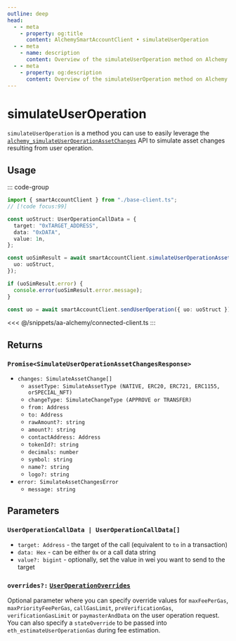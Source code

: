 ```yaml
---
outline: deep
head:
  - - meta
    - property: og:title
      content: AlchemySmartAccountClient • simulateUserOperation
  - - meta
    - name: description
      content: Overview of the simulateUserOperation method on Alchemy Smart Account Client in aa-alchemy
  - - meta
    - property: og:description
      content: Overview of the simulateUserOperation method on Alchemy Smart Account Client in aa-alchemy
---
```


# simulateUserOperation

`simulateUserOperation` is a method you can use to easily leverage the [`alchemy_simulateUserOperationAssetChanges`](https://docs.alchemy.com/reference/alchemy-simulateuseroperationassetchanges/?a=ak-docs) API to simulate asset changes resulting from user operation.

## Usage

::: code-group

```ts [example.ts]
import { smartAccountClient } from "./base-client.ts";
// [!code focus:99]

const uoStruct: UserOperationCallData = {
  target: "0xTARGET_ADDRESS",
  data: "0xDATA",
  value: 1n,
};

const uoSimResult = await smartAccountClient.simulateUserOperationAssetChanges({
  uo: uoStruct,
});

if (uoSimResult.error) {
  console.error(uoSimResult.error.message);
}

const uo = await smartAccountClient.sendUserOperation({ uo: uoStruct });
```

<<< @/snippets/aa-alchemy/connected-client.ts
:::

## Returns

### `Promise<SimulateUserOperationAssetChangesResponse>`

- `changes: SimulateAssetChange[]`
  - `assetType: SimulateAssetType (NATIVE, ERC20, ERC721, ERC1155,  orSPECIAL_NFT)`
  - `changeType: SimulateChangeType (APPROVE or TRANSFER)`
  - `from: Address`
  - `to: Address`
  - `rawAmount?: string`
  - `amount?: string`
  - `contactAddress: Address`
  - `tokenId?: string`
  - `decimals: number`
  - `symbol: string`
  - `name?: string`
  - `logo?: string`
- `error: SimulateAssetChangesError`
  - `message: string`

## Parameters

### `UserOperationCallData | UserOperationCallData[]`

- `target: Address` - the target of the call (equivalent to `to` in a transaction)
- `data: Hex` - can be either `0x` or a call data string
- `value?: bigint` - optionally, set the value in wei you want to send to the target

### `overrides?:` [`UserOperationOverrides`](/resources/types#useroperationoverrides)

Optional parameter where you can specify override values for `maxFeePerGas`, `maxPriorityFeePerGas`, `callGasLimit`, `preVerificationGas`, `verificationGasLimit` or `paymasterAndData` on the user operation request. You can also specify a `stateOverride` to be passed into `eth_estimateUserOperationGas` during fee estimation.
